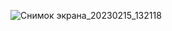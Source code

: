 ![Снимок экрана_20230215_132118](https://user-images.githubusercontent.com/122611764/218973286-231be951-4afc-4a4a-85ff-2db0f25da91d.png)
